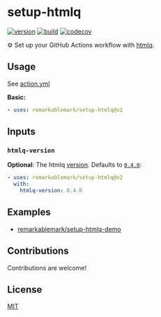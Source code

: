 # setup-htmlq

[![version](https://badgen.net/github/release/remarkablemark/setup-htmlq)](https://github.com/remarkablemark/setup-htmlq/releases)
[![build](https://github.com/remarkablemark/setup-htmlq/actions/workflows/build.yml/badge.svg)](https://github.com/remarkablemark/setup-htmlq/actions/workflows/build.yml)
[![codecov](https://codecov.io/gh/remarkablemark/setup-htmlq/branch/master/graph/badge.svg?token=GQ7Q6LAWGV)](https://codecov.io/gh/remarkablemark/setup-htmlq)

⚙️ Set up your GitHub Actions workflow with [htmlq](https://github.com/mgdm/htmlq).

## Usage

See [action.yml](action.yml)

**Basic:**

```yaml
- uses: remarkablemark/setup-htmlq@v2
```

## Inputs

### `htmlq-version`

**Optional**: The htmlq [version](https://github.com/mgdm/htmlq/releases). Defaults to [`0.4.0`](https://github.com/mgdm/htmlq/releases/tag/v0.4.0):

```yaml
- uses: remarkablemark/setup-htmlq@v2
  with:
    htmlq-version: 0.4.0
```

## Examples

- [remarkablemark/setup-htmlq-demo](https://github.com/remarkablemark/setup-htmlq-demo)

## Contributions

Contributions are welcome!

## License

[MIT](LICENSE)
